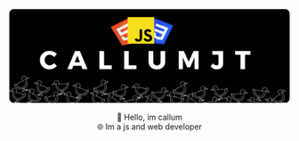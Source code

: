 

<img src="images/CallumJt.png" style="border-radius:8px;">

<p align="center">
  👋 Hello, im callum<br>
  🌐 Im a js and web developer<br>
</p>
<!--[![Discord Presence](https://lanyard.cnrad.dev/api/529773171574833152)](https://discord.com/users/529773171574833152?borderRadius=99999px)-->

